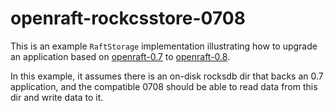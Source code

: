 # openraft-rockcsstore-0708

This is an example `RaftStorage` implementation illustrating how to upgrade an application based on [openraft-0.7](https://github.com/datafuselabs/openraft/tree/release-0.7) to [openraft-0.8](https://github.com/datafuselabs/openraft/tree/release-0.8).

In this example, it assumes there is an on-disk rocksdb dir that backs an 0.7 application,
and the compatible 0708 should be able to read data from this dir and write data to it.
